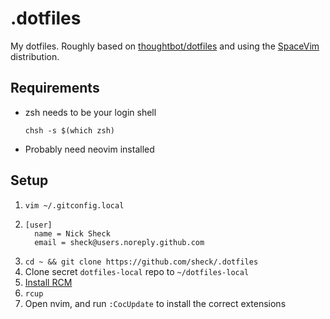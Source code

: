 # .dotfiles

My dotfiles. Roughly based on [thoughtbot/dotfiles](https://github.com/thoughtbot/dotfiles) and using the [SpaceVim](https://github.com/SpaceVim/SpaceVim) distribution.

## Requirements

- zsh needs to be your login shell
   
   `chsh -s $(which zsh)`

- Probably need neovim installed

## Setup

1. `vim ~/.gitconfig.local`
2. ```
   [user]
     name = Nick Sheck
     email = sheck@users.noreply.github.com
   ```
3. `cd ~ && git clone https://github.com/sheck/.dotfiles`
4. Clone secret `dotfiles-local` repo to `~/dotfiles-local`
5. [Install RCM](https://github.com/thoughtbot/rcm)
6. `rcup`
7. Open nvim, and run `:CocUpdate` to install the correct extensions
